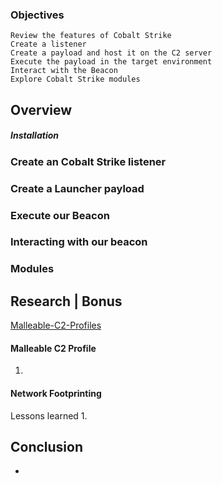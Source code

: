 
### Objectives

    Review the features of Cobalt Strike
    Create a listener
    Create a payload and host it on the C2 server
    Execute the payload in the target environment
    Interact with the Beacon
    Explore Cobalt Strike modules

## Overview 

##### Installation


### Create an Cobalt Strike listener


### Create a Launcher payload


### Execute our Beacon  


### Interacting with our beacon 


### Modules 


## Research | Bonus


[Malleable-C2-Profiles](https://github.com/BC-SECURITY/Malleable-C2-Profiles)

#### Malleable C2 Profile
1. 

#### Network Footprinting
Lessons learned
	1. 

## Conclusion
- 


